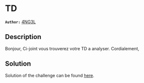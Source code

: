 # TD

**`Author:`** [4NG3L](https://github.com/4NG3L-4)

## Description

Bonjour,
Ci-joint vous trouverez votre TD a analyser.
Cordialement,

## Solution

Solution of the challenge can be found [here](solution/).
